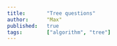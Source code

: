 ```yaml
---
title:       "Tree questions"
author:      "Max"
published:   true
tags:        ["algorithm", "tree"]
---
```

